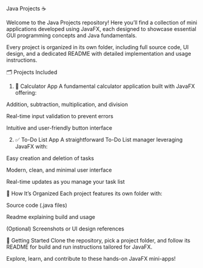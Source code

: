  Java Projects ☕
 
 Welcome to the Java Projects repository!
Here you’ll find a collection of mini applications developed using JavaFX, each designed to showcase essential GUI programming concepts and Java fundamentals.

Every project is organized in its own folder, including full source code, UI design, and a dedicated README with detailed implementation and usage instructions.

🗂 Projects Included
1. 🧮 Calculator App
A fundamental calculator application built with JavaFX offering:

Addition, subtraction, multiplication, and division

Real-time input validation to prevent errors

Intuitive and user-friendly button interface

2. ✅ To-Do List App
A straightforward To-Do List manager leveraging JavaFX with:

Easy creation and deletion of tasks

Modern, clean, and minimal user interface

Real-time updates as you manage your task list

📑 How It’s Organized
Each project features its own folder with:

Source code (.java files)

Readme explaining build and usage

(Optional) Screenshots or UI design references

🚀 Getting Started
Clone the repository, pick a project folder, and follow its README for build and run instructions tailored for JavaFX.

Explore, learn, and contribute to these hands-on JavaFX mini-apps!
